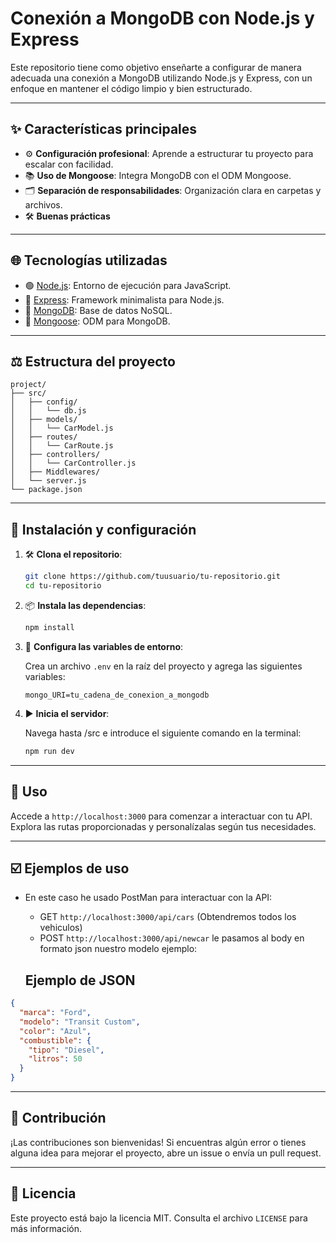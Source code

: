 # Conexión a MongoDB con Node.js y Express

Este repositorio tiene como objetivo enseñarte a configurar de manera adecuada una conexión a MongoDB utilizando Node.js y Express, con un enfoque en mantener el código limpio y bien estructurado.

---

## ✨ Características principales

- ⚙️ **Configuración profesional**: Aprende a estructurar tu proyecto para escalar con facilidad.
- 📚 **Uso de Mongoose**: Integra MongoDB con el ODM Mongoose.
- 🗂️ **Separación de responsabilidades**: Organización clara en carpetas y archivos.
- 🛠️ **Buenas prácticas**

---

## 🌐 Tecnologías utilizadas

- 🟢 [Node.js](https://nodejs.org/): Entorno de ejecución para JavaScript.
- 🚀 [Express](https://expressjs.com/): Framework minimalista para Node.js.
- 🍃 [MongoDB](https://www.mongodb.com/): Base de datos NoSQL.
- 📘 [Mongoose](https://mongoosejs.com/): ODM para MongoDB.

---

## ⚖️ Estructura del proyecto

```plaintext
project/
├── src/
│   ├── config/
│   │   └── db.js
│   ├── models/
│   │   └── CarModel.js
│   ├── routes/
│   │   └── CarRoute.js
│   ├── controllers/
│   │   └── CarController.js
│   ├── Middlewares/
│   └── server.js
└── package.json
```

---

## 📖 Instalación y configuración

1. 🛠️ **Clona el repositorio**:

   ```bash
   git clone https://github.com/tuusuario/tu-repositorio.git
   cd tu-repositorio
   ```

2. 📦 **Instala las dependencias**:

   ```bash
   npm install
   ```

3. 🔧 **Configura las variables de entorno**:

   Crea un archivo `.env` en la raíz del proyecto y agrega las siguientes variables:

   ```env
   mongo_URI=tu_cadena_de_conexion_a_mongodb
   ```

4. ▶️ **Inicia el servidor**:

   Navega hasta /src e introduce el siguiente comando en la terminal:

   ```bash
   npm run dev
   ```

---

## 🌄 Uso

Accede a `http://localhost:3000` para comenzar a interactuar con tu API. Explora las rutas proporcionadas y personalízalas según tus necesidades.

---

## ☑️ Ejemplos de uso

- En este caso he usado PostMan para interactuar con la API:
   - GET `http://localhost:3000/api/cars` (Obtendremos todos los vehiculos)
   - POST `http://localhost:3000/api/newcar` le pasamos al body en formato json nuestro modelo ejemplo:

   ## Ejemplo de JSON

```json
{
  "marca": "Ford",
  "modelo": "Transit Custom",
  "color": "Azul",
  "combustible": {
    "tipo": "Diesel",
    "litros": 50
  }
}
```

---

## 🔧 Contribución

¡Las contribuciones son bienvenidas! Si encuentras algún error o tienes alguna idea para mejorar el proyecto, abre un issue o envía un pull request.

---

## 🎉 Licencia

Este proyecto está bajo la licencia MIT. Consulta el archivo `LICENSE` para más información.


